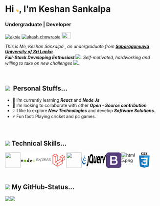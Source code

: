 <h1>Hi <img src="https://raw.githubusercontent.com/ABSphreak/ABSphreak/master/gifs/Hi.gif" width="10px">, I'm Keshan Sankalpa</h1>
<h3> Undergraduate | Developer </h3>
<p>
<a href="https://www.linkedin.com/in/keshan-sankalpa-5590a1192/" target="blank"><img  src="https://cdn.jsdelivr.net/npm/simple-icons@3.0.1/icons/linkedin.svg" alt="aksia" height="20" width="30" /></a>
<a href="https://www.facebook.com/keshan.sankalpa.14" target="blank"><img  src="https://cdn.jsdelivr.net/npm/simple-icons@3.0.1/icons/facebook.svg" alt="akash chowrasia" height="20" width="30" /></a>
 <a href = "mailto: m.e.k.sankalpa@gmail.com"><img  src="https://simpleicons.org/icons/gmail.svg" height="20" width="30" /></a>
</p>
</p>


<p>
  <em>
    This is Me, Keshan Sankalpa , an undergraduate from <a href="https://www.sab.ac.lk/"> <b>Sabaragamuwa University of Sri Lanka</b></a>. <br>
    <b>Full-Stack Developing Enthusiast <img src="https://github.com/TheDudeThatCode/TheDudeThatCode/blob/master/Assets/Designer.gif" width="20px">.</b> Self-motivated, hardworking and willing to take on new challenges <img src="https://github.com/TheDudeThatCode/TheDudeThatCode/blob/master/Assets/Developer.gif" width="30px">.
  </em> 
</p>
<br>
<h2> <img src="https://media.giphy.com/media/ObNTw8Uzwy6KQ/giphy.gif" width="25px">&nbsp;  Personal Stuffs...</h2>

- 🌱 I’m currently learning ***React*** and ***Node Js***
- 👯 I’m looking to collaborate with other ***Open - Source contribution***
- 💡  I like to explore ***New Technologies*** and develop ***Software Solutions***.
- ⚡ Fun fact: Playing cricket and pc games.

<br>
<h2> <img src="https://media.giphy.com/media/ObNTw8Uzwy6KQ/giphy.gif" width="25px">&nbsp;Technical Skills...</h2>

<div>
    <img src="https://raw.githubusercontent.com/jalbertsr/logo-badge-images/master/img/react_logo.png" width="50px" height="50px" align="left"> 
    <img src="https://raw.githubusercontent.com/devicons/devicon/master/icons/nodejs/nodejs-original-wordmark.svg" width="50px" height="50px" align="left"> 
    <img src="https://raw.githubusercontent.com/devicons/devicon/master/icons/express/express-original-wordmark.svg" width="50px" height="50px" align="left">
    <img align="left" alt="HTML5" width="50px" src="https://raw.githubusercontent.com/github/explore/80688e429a7d4ef2fca1e82350fe8e3517d3494d/topics/laravel/laravel.png" />
    <img src="http://3con14.biz/code/_data/js/intro/js-logo.png" width="50px" height="50px" align="left"> 
    <img src="https://github.com/Iggy-Codes/logo-images/blob/master/logos/jquery.png" width="80px" height="50px" align="left"> 
    <img src="https://raw.githubusercontent.com/github/explore/80688e429a7d4ef2fca1e82350fe8e3517d3494d/topics/bootstrap/bootstrap.png" width="50px" height="50px" align="left"/>
    <img src="https://github.com/coherencez/tech-logos/blob/master/html5.png" alt="html5.png" width="50px" height="50px" align="left">
    <img src="https://raw.githubusercontent.com/devicons/devicon/master/icons/css3/css3-original-wordmark.svg" width="50px" height="50px" align=""> </div>
<br>

<h2> <img src="https://media.giphy.com/media/ObNTw8Uzwy6KQ/giphy.gif" width="25px">&nbsp;My GitHub-Status...</h2>
 <img height= "150" align="left" src="https://github-readme-stats.vercel.app/api?username=MEKSankalpa&theme=react&show_icons=true&include_all_commits=true" />
 <img height= "150" align="left" src="https://github-readme-stats.vercel.app/api/top-langs/?username=MEKSankalpa&theme=react&layout=compact" />
